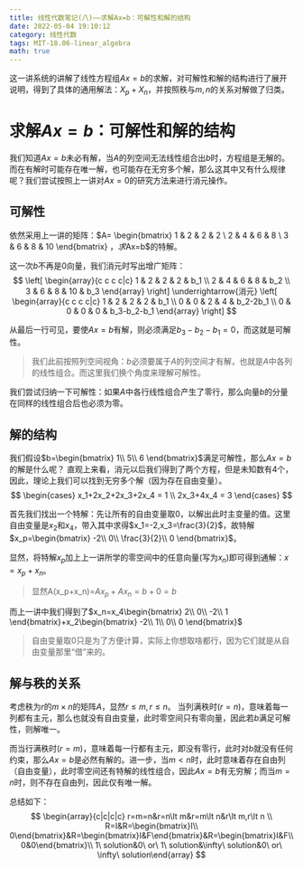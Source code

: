 ```yaml
---
title: 线性代数笔记(八)——求解Ax=b：可解性和解的结构
date: 2022-05-04 19:10:12
category: 线性代数
tags: MIT-18.06-linear_algebra
math: true
---
```


这一讲系统的讲解了线性方程组$Ax=b$的求解，对可解性和解的结构进行了展开说明，得到了具体的通用解法：$X_p+X_n$，并按照秩与$m,n$的关系对解做了归类。

# 求解$Ax=b$：可解性和解的结构
我们知道$Ax=b$未必有解，当$A$的列空间无法线性组合出$b$时，方程组是无解的。而在有解时可能存在唯一解，也可能存在无穷多个解，那么这其中又有什么规律呢？我们尝试按照上一讲对$Ax=0$的研究方法来进行消元操作。

## 可解性
依然采用上一讲的矩阵：$A=
\begin{bmatrix}
1 & 2 & 2 & 2
\\ 2 & 4 & 6 & 8
\\ 3 & 6 & 8 & 10
\end{bmatrix}
$，求$Ax=b$的特解。

这一次$b$不再是$0$向量，我们消元时写出增广矩阵：
$$
\left[
\begin{array}{c c c c|c}
1 & 2 & 2 & 2 & b_1 
\\ 2 & 4 & 6 & 8 & b_2 
\\ 3 & 6 & 8 & 10 & b_3 
\end{array}
\right]
\underrightarrow{消元}
\left[
\begin{array}{c c c c|c}
1 & 2 & 2 & 2 & b_1 
\\ 0 & 0 & 2 & 4 & b_2-2b_1 
\\ 0 & 0 & 0 & 0 & b_3-b_2-b_1 
\end{array}
\right]
$$

从最后一行可见，要使$Ax=b$有解，则必须满足$b_3-b_2-b_1=0$，而这就是可解性。

> 我们此前按照列空间视角：$b$必须要属于$A$的列空间才有解，也就是$A$中各列的线性组合。而这里我们换个角度来理解可解性。

我们尝试归纳一下可解性：如果$A$中各行线性组合产生了零行，那么向量$b$的分量在同样的线性组合后也必须为零。

## 解的结构
我们假设$b=\begin{bmatrix}
1\\ 5\\ 6
\end{bmatrix}$满足可解性，那么$Ax=b$的解是什么呢？
直观上来看，消元以后我们得到了两个方程，但是未知数有4个，因此，理论上我们可以找到无穷多个解（因为存在自由变量）。
$$
\begin{cases}
x_1+2x_2+2x_3+2x_4 = 1 
\\ 2x_3+4x_4 = 3
\end{cases}
$$

首先我们找出一个特解：先让所有的自由变量取$0$，以解出此时主变量的值。这里自由变量是$x_2$和$x_4$，带入其中求得$x_1=-2,x_3=\frac{3}{2}$，故特解$x_p=\begin{bmatrix}
-2\\ 0\\ \frac{3}{2}\\ 0
\end{bmatrix}$。

显然，将特解$x_p$加上上一讲所学的零空间中的任意向量(写为$x_n$)即可得到通解：$x=x_p+x_n$。

> 显然A(x_p+x_n)=$Ax_p+Ax_n=b+0=b$

而上一讲中我们得到了$x_n=x_4\begin{bmatrix}
2\\ 0\\ -2\\ 1
\end{bmatrix}+x_2\begin{bmatrix}
-2\\ 1\\ 0\\ 0
\end{bmatrix}$

> 自由变量取$0$只是为了方便计算，实际上你想取啥都行，因为它们就是从自由变量那里“借”来的。

## 解与秩的关系
考虑秩为$r$的$m\times n$的矩阵$A$，显然$r\leq m, r\leq n$。
当列满秩时($r=n$)，意味着每一列都有主元，那么也就没有自由变量，此时零空间只有零向量，因此若$b$满足可解性，则解唯一。

而当行满秩时($r=m$)，意味着每一行都有主元，即没有零行，此时对$b$就没有任何约束，那么$Ax=b$是必然有解的。进一步，当$m<n$时，此时意味着存在自由列（自由变量），此时零空间还有特解的线性组合，因此$Ax=b$有无穷解；而当$m=n$时，则不存在自由列，因此仅有唯一解。

总结如下：
$$
\begin{array}{c|c|c|c}
r=m=n&r=n\lt m&r=m\lt n&r\lt m,r\lt n
\\ R=I&R=\begin{bmatrix}I\\ 0\end{bmatrix}&R=\begin{bmatrix}I&F\end{bmatrix}&R=\begin{bmatrix}I&F\\0&0\end{bmatrix}\\ 1\ solution&0\ or\ 1\ solution&\infty\ solution&0\ or\ \infty\ solution\end{array}
$$